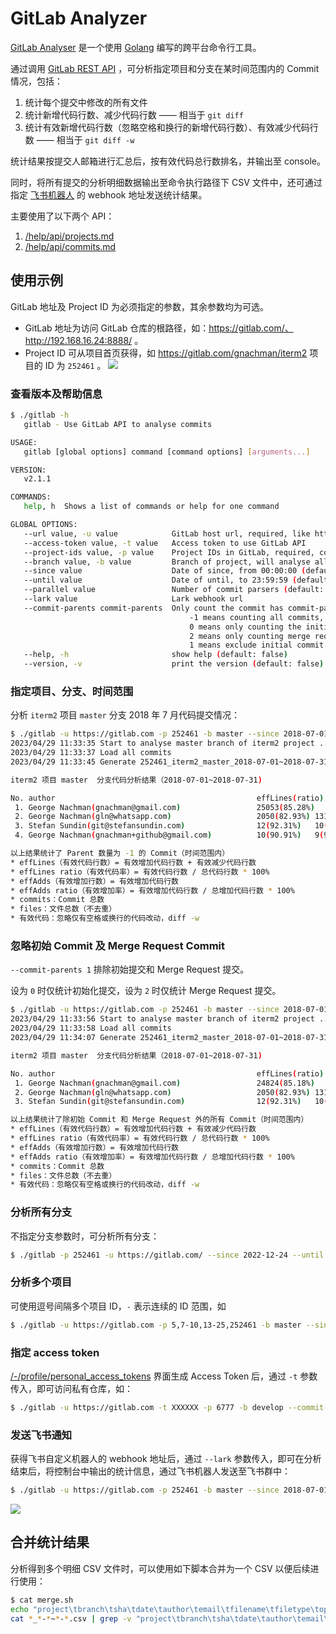 GitLab Analyzer
===============

[GitLab Analyser](https://github.com/AlphaHinex/go-toolkit/tree/main/gitlab) 是一个使用 [Golang](https://go.dev/) 编写的跨平台命令行工具。

通过调用 [GitLab REST API](https://docs.gitlab.com/ee/api/rest/) ，可分析指定项目和分支在某时间范围内的 Commit 情况，包括：
1. 统计每个提交中修改的所有文件
1. 统计新增代码行数、减少代码行数 —— 相当于 `git diff`
1. 统计有效新增代码行数（忽略空格和换行的新增代码行数）、有效减少代码行数 —— 相当于 `git diff -w`

统计结果按提交人邮箱进行汇总后，按有效代码总行数排名，并输出至 console。

同时，将所有提交的分析明细数据输出至命令执行路径下 CSV 文件中，还可通过指定 [飞书机器人](https://open.feishu.cn/document/ukTMukTMukTM/ucTM5YjL3ETO24yNxkjN) 的 webhook 地址发送统计结果。

主要使用了以下两个 API：

1. [/help/api/projects.md](https://docs.gitlab.com/ee/api/projects.html)
1. [/help/api/commits.md](https://docs.gitlab.com/ee/api/commits.html)

## 使用示例

GitLab 地址及 Project ID 为必须指定的参数，其余参数均为可选。
* GitLab 地址为访问 GitLab 仓库的根路径，如：https://gitlab.com/、http://192.168.16.24:8888/ 。
* Project ID 可从项目首页获得，如 https://gitlab.com/gnachman/iterm2 项目的 ID 为 `252461` 。
  ![](https://alphahinex.github.io/contents/gitlab-cli/iterm2.png)

### 查看版本及帮助信息

```bash
$ ./gitlab -h
   gitlab - Use GitLab API to analyse commits

USAGE:
   gitlab [global options] command [command options] [arguments...]

VERSION:
   v2.1.1

COMMANDS:
   help, h  Shows a list of commands or help for one command

GLOBAL OPTIONS:
   --url value, -u value            GitLab host url, required, like https://gitlab.com/
   --access-token value, -t value   Access token to use GitLab API
   --project-ids value, -p value    Project IDs in GitLab, required, could multi: 5,7-10,13-25
   --branch value, -b value         Branch of project, will analyse all branches if not set
   --since value                    Date of since, from 00:00:00 (default: "2022-01-01")
   --until value                    Date of until, to 23:59:59 (default: "2022-12-31")
   --parallel value                 Number of commit parsers (default: 16)
   --lark value                     Lark webhook url
   --commit-parents commit-parents  Only count the commit has commit-parents number parent(s), 
                                        -1 means counting all commits, 
                                        0 means only counting the initial commit, 
                                        2 means only counting merge request commit, 
                                        1 means exclude initial commit and merge request commit (default: -1)
   --help, -h                       show help (default: false)
   --version, -v                    print the version (default: false)
```

### 指定项目、分支、时间范围

分析 `iterm2` 项目 `master` 分支 2018 年 7 月代码提交情况：

```bash
$ ./gitlab -u https://gitlab.com -p 252461 -b master --since 2018-07-01 --until 2018-07-31
2023/04/29 11:33:35 Start to analyse master branch of iterm2 project ...
2023/04/29 11:33:37 Load all commits
2023/04/29 11:33:45 Generate 252461_iterm2_master_2018-07-01~2018-07-31.csv use 9.814436582s.

iterm2 项目 master  分支代码分析结果（2018-07-01~2018-07-31)

No. author                                             effLines(ratio)	effAdds(ratio)	commits	files
 1. George Nachman(gnachman@gmail.com)                 25053(85.28%)	20006(85.44%)	143	886
 2. George Nachman(gln@whatsapp.com)                   2050(82.93%)	1314(82.49%)	29	88
 3. Stefan Sundin(git@stefansundin.com)                12(92.31%)	10(90.91%)	3	5
 4. George Nachman(gnachman+github@gmail.com)          10(90.91%)	9(90.00%)	1	3

以上结果统计了 Parent 数量为 -1 的 Commit（时间范围内）
* effLines（有效代码行数）= 有效增加代码行数 + 有效减少代码行数
* effLines ratio（有效代码率）= 有效代码行数 / 总代码行数 * 100%
* effAdds（有效增加行数）= 有效增加代码行数
* effAdds ratio（有效增加率）= 有效增加代码行数 / 总增加代码行数 * 100%
* commits：Commit 总数
* files：文件总数（不去重）
* 有效代码：忽略仅有空格或换行的代码改动，diff -w
```

### 忽略初始 Commit 及 Merge Request Commit

`--commit-parents 1` 排除初始提交和 Merge Request 提交。

设为 `0` 时仅统计初始化提交，设为 `2` 时仅统计 Merge Request 提交。

```bash
$ ./gitlab -u https://gitlab.com -p 252461 -b master --since 2018-07-01 --until 2018-07-31 --commit-parents 1
2023/04/29 11:33:56 Start to analyse master branch of iterm2 project ...
2023/04/29 11:33:58 Load all commits
2023/04/29 11:34:07 Generate 252461_iterm2_master_2018-07-01~2018-07-31.csv use 10.985404116s.

iterm2 项目 master  分支代码分析结果（2018-07-01~2018-07-31)

No. author                                             effLines(ratio)	effAdds(ratio)	commits	files
 1. George Nachman(gnachman@gmail.com)                 24824(85.18%)	19861(85.37%)	142	878
 2. George Nachman(gln@whatsapp.com)                   2050(82.93%)	1314(82.49%)	29	88
 3. Stefan Sundin(git@stefansundin.com)                12(92.31%)	10(90.91%)	3	5

以上结果统计了除初始 Commit 和 Merge Request 外的所有 Commit（时间范围内）
* effLines（有效代码行数）= 有效增加代码行数 + 有效减少代码行数
* effLines ratio（有效代码率）= 有效代码行数 / 总代码行数 * 100%
* effAdds（有效增加行数）= 有效增加代码行数
* effAdds ratio（有效增加率）= 有效增加代码行数 / 总增加代码行数 * 100%
* commits：Commit 总数
* files：文件总数（不去重）
* 有效代码：忽略仅有空格或换行的代码改动，diff -w
```

### 分析所有分支

不指定分支参数时，可分析所有分支：

```bash
$ ./gitlab -p 252461 -u https://gitlab.com/ --since 2022-12-24 --until 2023-04-28
```

### 分析多个项目

可使用逗号间隔多个项目 ID，`-` 表示连续的 ID 范围，如

```bash
$ ./gitlab -u https://gitlab.com -p 5,7-10,13-25,252461 -b master --since 2018-07-01 --until 2018-07-29
```

### 指定 access token

[/-/profile/personal_access_tokens](https://gitlab.com/-/profile/personal_access_tokens) 界面生成 Access Token 后，通过 `-t` 参数传入，即可访问私有仓库，如：

```bash
$ ./gitlab -u https://gitlab.com -t XXXXXX -p 6777 -b develop --commit-parents 1
```

### 发送飞书通知

获得飞书自定义机器人的 webhook 地址后，通过 `--lark` 参数传入，即可在分析结束后，将控制台中输出的统计信息，通过飞书机器人发送至飞书群中：

```bash
$ ./gitlab -u https://gitlab.com -p 252461 -b master --since 2018-07-01 --until 2018-07-29 --lark https://open.feishu.cn/open-apis/bot/v2/hook/xxxxxxxxxxxxxxxxx
```

![](https://alphahinex.github.io/contents/gitlab-cli/lark.png)

## 合并统计结果

分析得到多个明细 CSV 文件时，可以使用如下脚本合并为一个 CSV 以便后续进行使用：

```bash
$ cat merge.sh
echo "project\tbranch\tsha\tdate\tauthor\temail\tfilename\tfiletype\toperation\tadd\tdel\taddIgnoreSpace\tdelIgnoreSpace" > merge.csv
cat *_*-*~*-*.csv | grep -v "project\tbranch\tsha\tdate\tauthor\temail\tfilename\tfiletype\toperation\tadd\tdel\taddIgnoreSpace\tdelIgnoreSpace" >> merge.csv
```